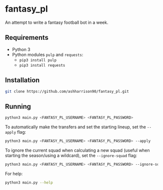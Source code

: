 # fantasy_pl
An attempt to write a fantasy football bot in a week.

## Requirements
- Python 3
- Python modules `pulp` and `requests`:
  - `pip3 install pulp`
  - `pip3 install requests`

## Installation

```bash
git clone https://github.com/ashharrison90/fantasy_pl.git
```

## Running

```bash
python3 main.py <FANTASY_PL_USERNAME> <FANTASY_PL_PASSWORD>
```

To automatically make the transfers and set the starting lineup, set the `--apply` flag:
```bash
python3 main.py <FANTASY_PL_USERNAME> <FANTASY_PL_PASSWORD> --apply
```

To ignore the current squad when calculating a new squad (useful when starting the season/using a wildcard), set the `--ignore-squad` flag:
```bash
python3 main.py <FANTASY_PL_USERNAME> <FANTASY_PL_PASSWORD> --ignore-squad
```

For help:
```bash
python3 main.py --help
```
